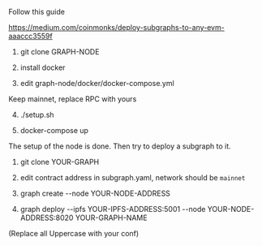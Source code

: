 Follow this guide

https://medium.com/coinmonks/deploy-subgraphs-to-any-evm-aaaccc3559f


1. git clone GRAPH-NODE

2. install docker

3. edit graph-node/docker/docker-compose.yml

Keep mainnet, replace RPC with yours

4. ./setup.sh

5. docker-compose up

The setup of the node is done. Then try to deploy a subgraph to it.

1. git clone YOUR-GRAPH

2. edit contract address in subgraph.yaml, network should be `mainnet`

3. graph create --node YOUR-NODE-ADDRESS

4. graph deploy --ipfs YOUR-IPFS-ADDRESS:5001 --node YOUR-NODE-ADDRESS:8020 YOUR-GRAPH-NAME

(Replace all Uppercase with your conf)
